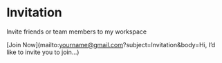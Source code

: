# Invitation
Invite friends or team members to my workspace

[Join Now](mailto:yourname@gmail.com?subject=Invitation&body=Hi, I’d like to invite you to join…)


